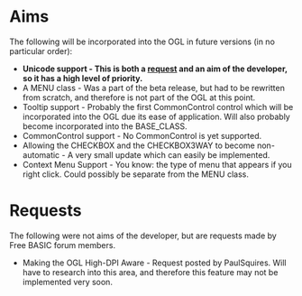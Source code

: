 # Aims
The following will be incorporated into the OGL in future versions (in no particular order):
- **Unicode support - This is both a [request](http://www.freebasic.net/forum/viewtopic.php?f=8&t=25207&p=226518) and an aim of the developer, so it has a high level of priority.**
- A MENU class - Was a part of the beta release, but had to be rewritten from scratch, and therefore is not part of the OGL at this point.
- Tooltip support - Probably the first CommonControl control which will be incorporated into the OGL due its ease of application. Will also probably become incorporated into the BASE_CLASS.
- CommonControl support - No CommonControl is yet supported.
- Allowing the CHECKBOX and the CHECKBOX3WAY to become non-automatic - A very small update which can easily be implemented.
- Context Menu Support - You know: the type of menu that appears if you right click. Could possibly be separate from the MENU class.

# Requests
The following were not aims of the developer, but are requests made by Free BASIC forum members.
- Making the OGL High-DPI Aware - Request posted by PaulSquires. Will have to research into this area, and therefore this feature may not be implemented very soon.
